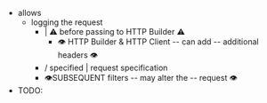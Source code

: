 * allows
  * logging the request 
    * | ⚠️ before passing to HTTP Builder ⚠️
      * 👁️ HTTP Builder & HTTP Client -- can add -- additional headers 👁️
    * / specified | request specification
    * 👁️SUBSEQUENT filters -- may alter the -- request 👁️
* TODO:

